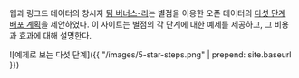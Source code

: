 웹과 링크드 데이터의 창시자 [팀 버너스-리](http://www.w3.org/People/Berners-Lee/card#i)는 별점을 이용한 오픈 데이터의 [다섯 단계 배포 계획](http://www.w3.org/DesignIssues/LinkedData.html)을 제안하였다. 이 사이트는 별점의 각 단계에 대한 예제를 제공하고, 그 비용과 효과에 대해 설명한다.

![예제로 보는 다섯 단계]({{ "/images/5-star-steps.png" | prepend: site.baseurl }})
